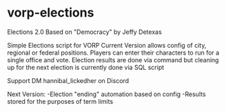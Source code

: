 # vorp-elections
Elections 2.0
Based on  "Democracy" by Jeffy Detexas


Simple Elections script for VORP
Current Version allows config of city, regional or federal positions.
Players can enter their characters to run for a single office and vote. 
Election results are done via command but cleaning up for the next election is currently done via SQL script

Support DM hannibal_lickedher on Discord

Next Version:
-Election "ending" automation based on config
-Results stored for the purposes of term limits
